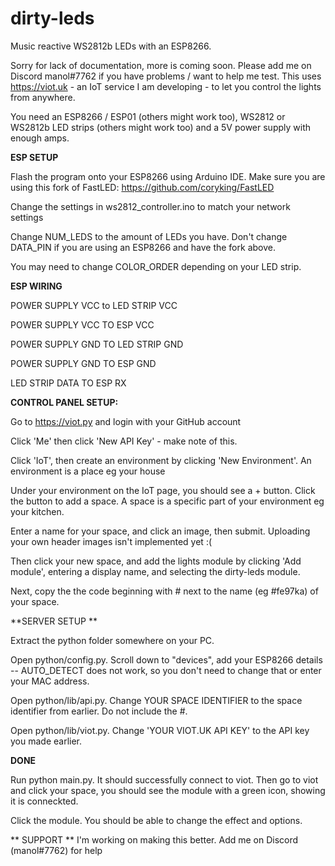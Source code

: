 # dirty-leds
Music reactive WS2812b LEDs with an ESP8266. 



Sorry for lack of documentation, more is coming soon. Please add me on Discord manol#7762 if you have problems / want to help me test. This uses https://viot.uk - an IoT service I am developing - to let you control the lights from anywhere.

You need an ESP8266 / ESP01 (others might work too), WS2812 or WS2812b LED strips (others might work too) and a 5V power supply with enough amps.


**ESP SETUP**

Flash the program onto your ESP8266 using Arduino IDE. Make sure you are using this fork of FastLED: https://github.com/coryking/FastLED

Change the settings in ws2812_controller.ino to match your network settings

Change NUM_LEDS to the amount of LEDs you have. Don't change DATA_PIN if you are using an ESP8266 and have the fork above.

You may need to change COLOR_ORDER depending on your LED strip.


**ESP WIRING**

POWER SUPPLY VCC to LED STRIP VCC

POWER SUPPLY VCC TO ESP VCC

POWER SUPPLY GND TO LED STRIP GND

POWER SUPPLY GND TO ESP GND

LED STRIP DATA TO ESP RX



**CONTROL PANEL SETUP:**

Go to https://viot.py and login with your GitHub account

Click 'Me' then click 'New API Key' - make note of this.

Click 'IoT', then create an environment by clicking 'New Environment'. An environment is a place eg your house

Under your environment on the IoT page, you should see a + button. Click the button to add a space. A space is a specific part of your environment eg your kitchen.

Enter a name for your space, and click an image, then submit. Uploading your own header images isn't implemented yet :(

Then click your new space, and add the lights module by clicking 'Add module', entering a display name, and selecting the dirty-leds module. 

Next, copy the the code beginning with # next to the name (eg #fe97ka) of your space.


**SERVER SETUP **

Extract the python folder somewhere on your PC.

Open python/config.py. Scroll down to "devices", add your ESP8266 details -- AUTO_DETECT does not work, so you don't need to change that or enter your MAC address.

Open python/lib/api.py. Change YOUR SPACE IDENTIFIER to the space identifier from earlier. Do not include the #.

Open python/lib/viot.py. Change 'YOUR VIOT.UK API KEY' to the API key you made earlier.

**DONE**

Run python main.py. It should successfully connect to viot. Then go to viot and click your space, you should see the module with a green icon, showing it is conneckted.

Click the module. You should be able to change the effect and options.


** SUPPORT **
I'm working on making this better. Add me on Discord (manol#7762) for help
